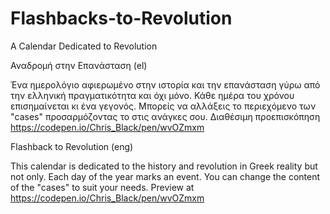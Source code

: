 # Flashbacks-to-Revolution
A Calendar Dedicated to Revolution


Αναδρομή στην Επανάσταση (el)

Ένα ημερολόγιο αφιερωμένο στην ιστορία και την επανάσταση γύρω από 
την ελληνική πραγματικότητα και όχι μόνο.
Κάθε ημέρα του χρόνου επισημαίνεται κι ένα γεγονός.
Μπορείς να αλλάξεις το περιεχόμενο των "cases" προσαρμόζοντας το στις ανάγκες σου. 
Διαθέσιμη προεπισκόπηση https://codepen.io/Chris_Black/pen/wvOZmxm

Flashback to Revolution (eng)

This calendar is dedicated to the history and revolution in Greek reality but not only.
Each day of the year marks an event.
You can change the content of the "cases" to suit your needs.
Preview at https://codepen.io/Chris_Black/pen/wvOZmxm
